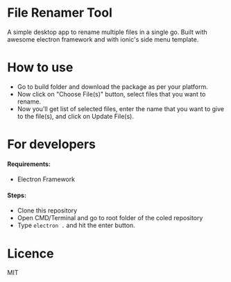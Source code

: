 # File Renamer Tool
A simple desktop app to rename multiple files in a single go. Built with awesome electron framework and with ionic's side menu template.

# How to use
- Go to build folder and download the package as per your platform.
- Now click on "Choose File(s)" button, select files that you want to rename.
- Now you'll get list of selected files, enter the name that you want to give to the file(s), and click on Update File(s).

# For developers
#### Requirements:
- Electron Framework
#### Steps:
- Clone this repository
- Open CMD/Terminal and go to root folder of the coled repository
- Type `electron .` and hit the enter button.

# Licence
MIT
